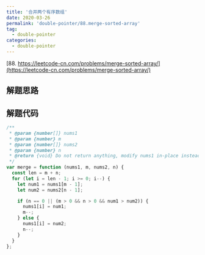 ```yaml
---
title: '合并两个有序数组'
date: 2020-03-26
permalink: 'double-pointer/88.merge-sorted-array'
tag:
  - double-pointer
categories:
  - double-pointer
---
```


[88. https://leetcode-cn.com/problems/merge-sorted-array/](https://leetcode-cn.com/problems/merge-sorted-array/)

## 解题思路

## 解题代码

```js
/**
 * @param {number[]} nums1
 * @param {number} m
 * @param {number[]} nums2
 * @param {number} n
 * @return {void} Do not return anything, modify nums1 in-place instead.
 */
var merge = function (nums1, m, nums2, n) {
  const len = m + n;
  for (let i = len - 1; i >= 0; i--) {
    let num1 = nums1[m - 1];
    let num2 = nums2[n - 1];

    if (n == 0 || (m > 0 && n > 0 && num1 > num2)) {
      nums1[i] = num1;
      m--;
    } else {
      nums1[i] = num2;
      n--;
    }
  }
};
```
